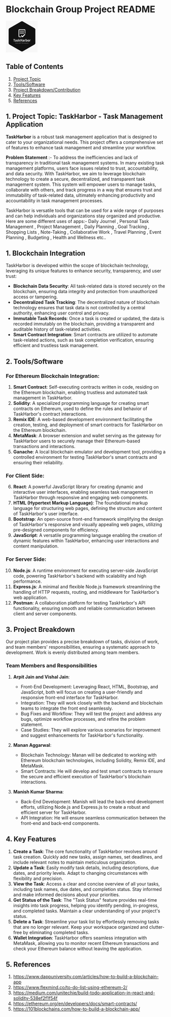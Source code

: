 # Blockchain Group Project README

<kbd><img src="logo.jpg" alt="Image Description" width="100" height="100"></kbd>


## Table of Contents

1. [Project Topic](#project-topic)
2. [Tools/Software](#toolssoftware)
3. [Project Breakdown/Contribution](#project-breakdown)
4. [Key Features](#key-features)
5. [References](#references)

## 1. Project Topic: TaskHarbor - Task Management Application

**TaskHarbor** is a robust task management application that is designed to cater to your organizational needs. This project offers a comprehensive set of features to enhance task management and streamline your workflow.


**Problem Statement** :- To address the inefficiencies and lack of transparency in traditional task management systems. In many existing task management platforms, users face issues related to trust, accountability, and data security. With TaskHarbor, we aim to leverage blockchain technology to create a secure, decentralized, and transparent task management system. This system will empower users to manage tasks, collaborate with others, and track progress in a way that ensures trust and immutability of task-related data, ultimately enhancing productivity and accountability in task management processes.

TaskHarbor is versatile tools that can be used for a wide range of purposes and can help individuals and organizations stay organized and productive. Here are some different uses of apps:- Daily Journel , Personal Task Management , Project Management , Daily Planning , Goal Tracking , Shopping Lists , Note-Taking , Collaborative Work , Travel Planning , Event Planning , Budgeting , Health and Wellness etc..


## 1. Blockchain Integration

TaskHarbor is developed within the scope of blockchain technology, leveraging its unique features to enhance security, transparency, and user trust:

- **Blockchain Data Security**: All task-related data is stored securely on the blockchain, ensuring data integrity and protection from unauthorized access or tampering.
- **Decentralized Task Tracking**: The decentralized nature of blockchain technology ensures that task data is not controlled by a central authority, enhancing user control and privacy.
- **Immutable Task Records**: Once a task is created or updated, the data is recorded immutably on the blockchain, providing a transparent and auditable history of task-related activities.
- **Smart Contract Integration**: Smart contracts are utilized to automate task-related actions, such as task completion verification, ensuring efficient and trustless task management.


## 2. Tools/Software

### For Ethereum Blockchain Integration:

1. **Smart Contract**: Self-executing contracts written in code, residing on the Ethereum blockchain, enabling trustless and automated task management in TaskHarbor.
2. **Solidity**: A specialized programming language for creating smart contracts on Ethereum, used to define the rules and behavior of TaskHarbor's contract interactions.
3. **Remix IDE**: A web-based development environment facilitating the creation, testing, and deployment of smart contracts for TaskHarbor on the Ethereum blockchain.
4. **MetaMask**: A browser extension and wallet serving as the gateway for TaskHarbor users to securely manage their Ethereum-based transactions and interactions.
5. **Ganache**: A local blockchain emulator and development tool, providing a controlled environment for testing TaskHarbor's smart contracts and ensuring their reliability.

### For Client Side:

6. **React**: A powerful JavaScript library for creating dynamic and interactive user interfaces, enabling seamless task management in TaskHarbor through responsive and engaging web components.
7. **HTML (Hypertext Markup Language)**: The foundational markup language for structuring web pages, defining the structure and content of TaskHarbor's user interface.
8. **Bootstrap**: An open-source front-end framework simplifying the design of TaskHarbor's responsive and visually appealing web pages, utilizing pre-designed components for efficiency.
9. **JavaScript**: A versatile programming language enabling the creation of dynamic features within TaskHarbor, enhancing user interactions and content manipulation.

### For Server Side:

10. **Node.js**: A runtime environment for executing server-side JavaScript code, powering TaskHarbor's backend with scalability and high performance.
11. **Express.js**: A minimal and flexible Node.js framework streamlining the handling of HTTP requests, routing, and middleware for TaskHarbor's web application.
12. **Postman**: A collaboration platform for testing TaskHarbor's API functionality, ensuring smooth and reliable communication between client and server components.


## 3. Project Breakdown

Our project plan provides a precise breakdown of tasks, division of work, and team members' responsibilities, ensuring a systematic approach to development. Work is evenly distributed among team members.

### Team Members and Responsibilities

1. **Arpit Jain and Vishal Jain**:
   - Front-End Development: Leveraging React, HTML, Bootstrap, and JavaScript, both will focus on creating a user-friendly and responsive front-end interface for TaskHarbor.
   - Integration: They will work closely with the backend and blockchain teams to integrate the front end seamlessly.
   - Bug Fixes and Workflow: They will test the project and address any bugs, optimize workflow processes, and refine the problem statement.
   - Case Studies: They will explore various scenarios for improvement and suggest enhancements for TaskHarbor's functionality.

2. **Manan Aggarwal**:
   - Blockchain Technology: Manan will be dedicated to working with Ethereum blockchain technologies, including Solidity, Remix IDE, and MetaMask.
   - Smart Contracts: He will develop and test smart contracts to ensure the secure and efficient execution of TaskHarbor's blockchain interactions.

3. **Manish Kumar Sharma**:
   - Back-End Development: Manish will lead the back-end development efforts, utilizing Node.js and Express.js to create a robust and efficient server for TaskHarbor.
   - API Integration: He will ensure seamless communication between the front-end and back-end components.
     

## 4. Key Features

1. **Create a Task**: The core functionality of TaskHarbor revolves around task creation. Quickly add new tasks, assign names, set deadlines, and include relevant notes to maintain meticulous organization.
2. **Update a Task**: Easily modify task details, including descriptions, due dates, and priority levels. Adapt to changing circumstances with flexibility and precision.
3. **View the Task**: Access a clear and concise overview of all your tasks, including task names, due dates, and completion status. Stay informed and make informed decisions about your priorities.
4. **Get Status of the Task**: The "Task Status" feature provides real-time insights into task progress, helping you identify pending, in-progress, and completed tasks. Maintain a clear understanding of your project's status.
5. **Delete a Task**: Streamline your task list by effortlessly removing tasks that are no longer relevant. Keep your workspace organized and clutter-free by eliminating completed tasks.
6. **Wallet Integration**: TaskHarbor offers seamless integration with MetaMask, allowing you to monitor recent Ethereum transactions and check your Ethereum balance without leaving the application.


## 5. References

1. https://www.dappuniversity.com/articles/how-to-build-a-blockchain-app
2. https://www.flexmind.co/to-do-list-using-ethereum-2/
3. https://medium.com/unitechie/build-todo-application-in-react-and-solidity-538ef2f1f54f
4. https://ethereum.org/en/developers/docs/smart-contracts/
5. https://101blockchains.com/how-to-build-a-blockchain-app/
